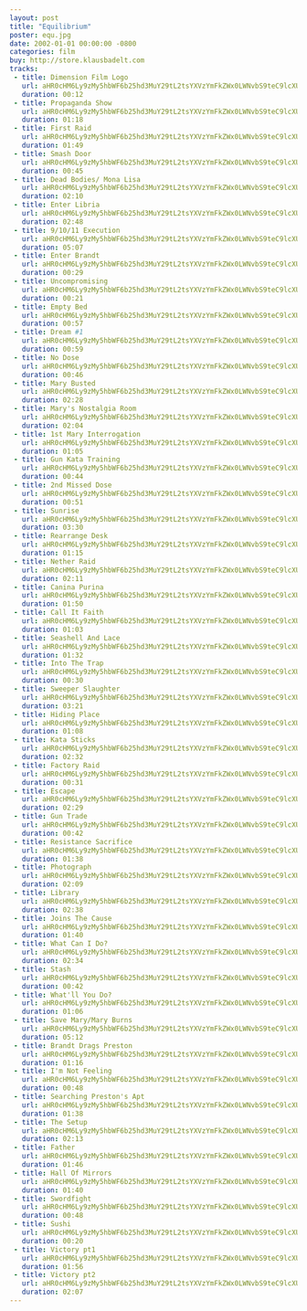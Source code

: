 ```yaml
---
layout: post
title: "Equilibrium"
poster: equ.jpg
date: 2002-01-01 00:00:00 -0800
categories: film
buy: http://store.klausbadelt.com
tracks:
 - title: Dimension Film Logo
   url: aHR0cHM6Ly9zMy5hbWF6b25hd3MuY29tL2tsYXVzYmFkZWx0LWNvbS9teC9lcXUvMDEgRGltZW5zaW9uIEZpbG0gTG9nby5tcDM=
   duration: 00:12
 - title: Propaganda Show
   url: aHR0cHM6Ly9zMy5hbWF6b25hd3MuY29tL2tsYXVzYmFkZWx0LWNvbS9teC9lcXUvMDIgUHJvcGFnYW5kYSBTaG93Lm1wMw==
   duration: 01:18
 - title: First Raid
   url: aHR0cHM6Ly9zMy5hbWF6b25hd3MuY29tL2tsYXVzYmFkZWx0LWNvbS9teC9lcXUvMDMgRmlyc3QgUmFpZC5tcDM=
   duration: 01:49
 - title: Smash Door
   url: aHR0cHM6Ly9zMy5hbWF6b25hd3MuY29tL2tsYXVzYmFkZWx0LWNvbS9teC9lcXUvMDQgU21hc2ggRG9vci5tcDM=
   duration: 00:45
 - title: Dead Bodies/ Mona Lisa
   url: aHR0cHM6Ly9zMy5hbWF6b25hd3MuY29tL2tsYXVzYmFkZWx0LWNvbS9teC9lcXUvMDUgRGVhZCBCb2RpZXNfIE1vbmEgTGlzYS5tcDM=
   duration: 02:10
 - title: Enter Libria
   url: aHR0cHM6Ly9zMy5hbWF6b25hd3MuY29tL2tsYXVzYmFkZWx0LWNvbS9teC9lcXUvMDYgRW50ZXIgTGlicmlhLm1wMw==
   duration: 02:48
 - title: 9/10/11 Execution
   url: aHR0cHM6Ly9zMy5hbWF6b25hd3MuY29tL2tsYXVzYmFkZWx0LWNvbS9teC9lcXUvMDcgOV8xMF8xMSBFeGVjdXRpb24ubXAz
   duration: 05:07
 - title: Enter Brandt
   url: aHR0cHM6Ly9zMy5hbWF6b25hd3MuY29tL2tsYXVzYmFkZWx0LWNvbS9teC9lcXUvMDggRW50ZXIgQnJhbmR0Lm1wMw==
   duration: 00:29
 - title: Uncompromising
   url: aHR0cHM6Ly9zMy5hbWF6b25hd3MuY29tL2tsYXVzYmFkZWx0LWNvbS9teC9lcXUvMDkgVW5jb21wcm9taXNpbmcubXAz
   duration: 00:21
 - title: Empty Bed
   url: aHR0cHM6Ly9zMy5hbWF6b25hd3MuY29tL2tsYXVzYmFkZWx0LWNvbS9teC9lcXUvMTAgRW1wdHkgQmVkLm1wMw==
   duration: 00:57
 - title: Dream #1
   url: aHR0cHM6Ly9zMy5hbWF6b25hd3MuY29tL2tsYXVzYmFkZWx0LWNvbS9teC9lcXUvMTEgRHJlYW0gIzEubXAz
   duration: 00:59
 - title: No Dose
   url: aHR0cHM6Ly9zMy5hbWF6b25hd3MuY29tL2tsYXVzYmFkZWx0LWNvbS9teC9lcXUvMTIgTm8gRG9zZS5tcDM=
   duration: 00:46
 - title: Mary Busted
   url: aHR0cHM6Ly9zMy5hbWF6b25hd3MuY29tL2tsYXVzYmFkZWx0LWNvbS9teC9lcXUvMTMgTWFyeSBCdXN0ZWQubXAz
   duration: 02:28
 - title: Mary's Nostalgia Room
   url: aHR0cHM6Ly9zMy5hbWF6b25hd3MuY29tL2tsYXVzYmFkZWx0LWNvbS9teC9lcXUvMTQgTWFyeSdzIE5vc3RhbGdpYSBSb29tLm1wMw==
   duration: 02:04
 - title: 1st Mary Interrogation
   url: aHR0cHM6Ly9zMy5hbWF6b25hd3MuY29tL2tsYXVzYmFkZWx0LWNvbS9teC9lcXUvMTUgMXN0IE1hcnkgSW50ZXJyb2dhdGlvbi5tcDM=
   duration: 01:05
 - title: Gun Kata Training
   url: aHR0cHM6Ly9zMy5hbWF6b25hd3MuY29tL2tsYXVzYmFkZWx0LWNvbS9teC9lcXUvMTYgR3VuIEthdGEgVHJhaW5pbmcubXAz
   duration: 00:44
 - title: 2nd Missed Dose
   url: aHR0cHM6Ly9zMy5hbWF6b25hd3MuY29tL2tsYXVzYmFkZWx0LWNvbS9teC9lcXUvMTcgMm5kIE1pc3NlZCBEb3NlLm1wMw==
   duration: 00:51
 - title: Sunrise
   url: aHR0cHM6Ly9zMy5hbWF6b25hd3MuY29tL2tsYXVzYmFkZWx0LWNvbS9teC9lcXUvMTggU3VucmlzZS5tcDM=
   duration: 03:30
 - title: Rearrange Desk
   url: aHR0cHM6Ly9zMy5hbWF6b25hd3MuY29tL2tsYXVzYmFkZWx0LWNvbS9teC9lcXUvMTkgUmVhcnJhbmdlIERlc2subXAz
   duration: 01:15
 - title: Nether Raid
   url: aHR0cHM6Ly9zMy5hbWF6b25hd3MuY29tL2tsYXVzYmFkZWx0LWNvbS9teC9lcXUvMjAgTmV0aGVyIFJhaWQubXAz
   duration: 02:11
 - title: Canina Purina
   url: aHR0cHM6Ly9zMy5hbWF6b25hd3MuY29tL2tsYXVzYmFkZWx0LWNvbS9teC9lcXUvMjEgQ2FuaW5hIFB1cmluYS5tcDM=
   duration: 01:50
 - title: Call It Faith
   url: aHR0cHM6Ly9zMy5hbWF6b25hd3MuY29tL2tsYXVzYmFkZWx0LWNvbS9teC9lcXUvMjIgQ2FsbCBJdCBGYWl0aC5tcDM=
   duration: 01:03
 - title: Seashell And Lace
   url: aHR0cHM6Ly9zMy5hbWF6b25hd3MuY29tL2tsYXVzYmFkZWx0LWNvbS9teC9lcXUvMjMgU2Vhc2hlbGwgQW5kIExhY2UubXAz
   duration: 01:32
 - title: Into The Trap
   url: aHR0cHM6Ly9zMy5hbWF6b25hd3MuY29tL2tsYXVzYmFkZWx0LWNvbS9teC9lcXUvMjQgSW50byBUaGUgVHJhcC5tcDM=
   duration: 00:30
 - title: Sweeper Slaughter
   url: aHR0cHM6Ly9zMy5hbWF6b25hd3MuY29tL2tsYXVzYmFkZWx0LWNvbS9teC9lcXUvMjUgU3dlZXBlciBTbGF1Z2h0ZXIubXAz
   duration: 03:21
 - title: Hiding Place
   url: aHR0cHM6Ly9zMy5hbWF6b25hd3MuY29tL2tsYXVzYmFkZWx0LWNvbS9teC9lcXUvMjYgSGlkaW5nIFBsYWNlLm1wMw==
   duration: 01:08
 - title: Kata Sticks
   url: aHR0cHM6Ly9zMy5hbWF6b25hd3MuY29tL2tsYXVzYmFkZWx0LWNvbS9teC9lcXUvMjcgS2F0YSBTdGlja3MubXAz
   duration: 02:32
 - title: Factory Raid
   url: aHR0cHM6Ly9zMy5hbWF6b25hd3MuY29tL2tsYXVzYmFkZWx0LWNvbS9teC9lcXUvMjggRmFjdG9yeSBSYWlkLm1wMw==
   duration: 00:31
 - title: Escape
   url: aHR0cHM6Ly9zMy5hbWF6b25hd3MuY29tL2tsYXVzYmFkZWx0LWNvbS9teC9lcXUvMjkgRXNjYXBlLm1wMw==
   duration: 02:29
 - title: Gun Trade
   url: aHR0cHM6Ly9zMy5hbWF6b25hd3MuY29tL2tsYXVzYmFkZWx0LWNvbS9teC9lcXUvMzAgR3VuIFRyYWRlLm1wMw==
   duration: 00:42
 - title: Resistance Sacrifice
   url: aHR0cHM6Ly9zMy5hbWF6b25hd3MuY29tL2tsYXVzYmFkZWx0LWNvbS9teC9lcXUvMzEgUmVzaXN0YW5jZSBTYWNyaWZpY2UubXAz
   duration: 01:38
 - title: Photograph
   url: aHR0cHM6Ly9zMy5hbWF6b25hd3MuY29tL2tsYXVzYmFkZWx0LWNvbS9teC9lcXUvMzIgUGhvdG9ncmFwaC5tcDM=
   duration: 02:09
 - title: Library
   url: aHR0cHM6Ly9zMy5hbWF6b25hd3MuY29tL2tsYXVzYmFkZWx0LWNvbS9teC9lcXUvMzMgTGlicmFyeS5tcDM=
   duration: 02:38
 - title: Joins The Cause
   url: aHR0cHM6Ly9zMy5hbWF6b25hd3MuY29tL2tsYXVzYmFkZWx0LWNvbS9teC9lcXUvMzQgSm9pbnMgVGhlIENhdXNlLm1wMw==
   duration: 01:40
 - title: What Can I Do?
   url: aHR0cHM6Ly9zMy5hbWF6b25hd3MuY29tL2tsYXVzYmFkZWx0LWNvbS9teC9lcXUvMzUgV2hhdCBDYW4gSSBEb18ubXAz
   duration: 02:34
 - title: Stash
   url: aHR0cHM6Ly9zMy5hbWF6b25hd3MuY29tL2tsYXVzYmFkZWx0LWNvbS9teC9lcXUvMzYgU3Rhc2gubXAz
   duration: 00:42
 - title: What'll You Do?
   url: aHR0cHM6Ly9zMy5hbWF6b25hd3MuY29tL2tsYXVzYmFkZWx0LWNvbS9teC9lcXUvMzcgV2hhdCdsbCBZb3UgRG9fLm1wMw==
   duration: 01:06
 - title: Save Mary/Mary Burns
   url: aHR0cHM6Ly9zMy5hbWF6b25hd3MuY29tL2tsYXVzYmFkZWx0LWNvbS9teC9lcXUvMzggU2F2ZSBNYXJ5X01hcnkgQnVybnMubXAz
   duration: 05:12
 - title: Brandt Drags Preston
   url: aHR0cHM6Ly9zMy5hbWF6b25hd3MuY29tL2tsYXVzYmFkZWx0LWNvbS9teC9lcXUvMzkgQnJhbmR0IERyYWdzIFByZXN0b24ubXAz
   duration: 01:16
 - title: I'm Not Feeling
   url: aHR0cHM6Ly9zMy5hbWF6b25hd3MuY29tL2tsYXVzYmFkZWx0LWNvbS9teC9lcXUvNDAgSSdtIE5vdCBGZWVsaW5nLm1wMw==
   duration: 00:48
 - title: Searching Preston's Apt
   url: aHR0cHM6Ly9zMy5hbWF6b25hd3MuY29tL2tsYXVzYmFkZWx0LWNvbS9teC9lcXUvNDEgU2VhcmNoaW5nIFByZXN0b24ncyBBcHQubXAz
   duration: 01:38
 - title: The Setup
   url: aHR0cHM6Ly9zMy5hbWF6b25hd3MuY29tL2tsYXVzYmFkZWx0LWNvbS9teC9lcXUvNDIgVGhlIFNldHVwLm1wMw==
   duration: 02:13
 - title: Father
   url: aHR0cHM6Ly9zMy5hbWF6b25hd3MuY29tL2tsYXVzYmFkZWx0LWNvbS9teC9lcXUvNDMgRmF0aGVyLm1wMw==
   duration: 01:46
 - title: Hall Of Mirrors
   url: aHR0cHM6Ly9zMy5hbWF6b25hd3MuY29tL2tsYXVzYmFkZWx0LWNvbS9teC9lcXUvNDQgSGFsbCBPZiBNaXJyb3JzLm1wMw==
   duration: 01:40
 - title: Swordfight
   url: aHR0cHM6Ly9zMy5hbWF6b25hd3MuY29tL2tsYXVzYmFkZWx0LWNvbS9teC9lcXUvNDUgU3dvcmRmaWdodC5tcDM=
   duration: 00:48
 - title: Sushi
   url: aHR0cHM6Ly9zMy5hbWF6b25hd3MuY29tL2tsYXVzYmFkZWx0LWNvbS9teC9lcXUvNDYgU3VzaGkubXAz
   duration: 00:20
 - title: Victory pt1
   url: aHR0cHM6Ly9zMy5hbWF6b25hd3MuY29tL2tsYXVzYmFkZWx0LWNvbS9teC9lcXUvNDcgVmljdG9yeSBwdDEubXAz
   duration: 01:56
 - title: Victory pt2
   url: aHR0cHM6Ly9zMy5hbWF6b25hd3MuY29tL2tsYXVzYmFkZWx0LWNvbS9teC9lcXUvNDggVmljdG9yeSBwdDIubXAz
   duration: 02:07
---
```

